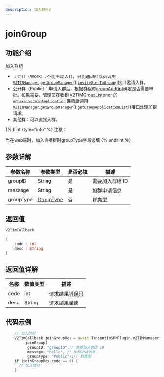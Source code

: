 ```yaml
---
description: 加入群组√
---
```


# joinGroup

## 功能介绍

加入群组

* 工作群（Work）：不能主动入群，只能通过群成员调用 [`V2TIMManager`](./README.md).[`getGroupManager`](getgroupmanager.md)().[`inviteUserToGroup`](../v2timgroupmanager/inviteusertogroup.md)()接口邀请入群。
* 公开群（Public）：申请入群后，根据群组的[groupAddOpt](../guan-jian-lei/group/v2timgroupinfo.md)确定是否需要审批。如果需要，管理员在收到 [V2TIMGroupListener](../guan-jian-lei/listener/v2timgrouplistener.md) 的 [`onReceiveJoinApplication`](../callbacks/onreceivejoinapplicationcallback.md) 回调后调用 [`V2TIMManager`](./README.md).[`getGroupManager`](getgroupmanager.md)().[`getGroupApplicationList`](../v2timgroupmanager/getgroupapplicationlist.md)()接口处理加群请求。
* 其他群：可以直接入群。

{% hint style="info" %}
注意：

当在web端时，加入直播群时groupType字段必填
{% endhint %}

## 参数详解

| 参数名称      | 参数类型                               | 是否必填 | 描述        |
| --------- | ---------------------------------- | ---- | --------- |
| groupID   | String                             | 是    | 需要加入群组 ID |
| message   | String                             | 是    | 加群申请信息    |
| groupType | [GroupType](../enums/grouptype.md) | 否    | 群类型       |

## 返回值

```dart
V2TimCallback

{
    code : int
    desc : String
}
```

## 返回值详解

| 名称   | 数值类型   | 描述                                                             |
| ---- | ------ | -------------------------------------------------------------- |
| code | int    | 请求结果[错误码](https://cloud.tencent.com/document/product/269/1671) |
| desc | String | 请求结果描述                                                         |

## 代码示例  &#x20;

```dart
    // 加入群组
    V2TimCallback joinGroupRes = await TencentImSDKPlugin.v2TIMManager
        .joinGroup(
          groupID: "groupID",// 需要加入群组 ID
          message: "hello", // 加群申请信息
          groupType: "Public");// 群类型
    if (joinGroupRes.code == 0) {
      // 加入成功
    }
```
